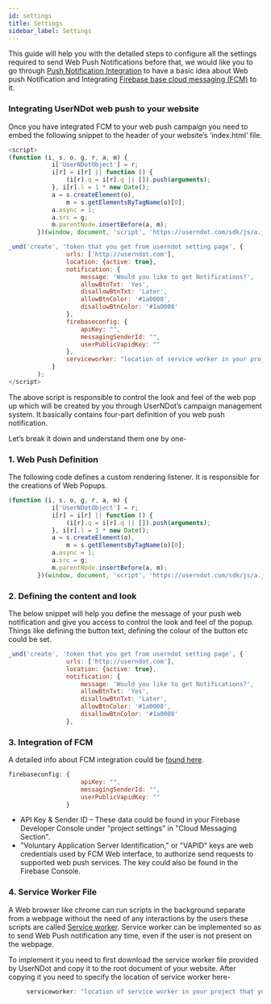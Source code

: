 ```yaml
---
id: settings
title: Settings
sidebar_label: Settings
---
```

This guide will help you with the detailed steps to configure all the settings required to send Web Push Notifications before that, we would like you to go through [Push Notification Integration](/docs/integration/WebPush-Integration) to have a basic idea about Web push Notification and Integrating [Firebase base cloud messaging (FCM)](https://firebase.google.com/docs/cloud-messaging/) to it.

### Integrating UserNDot web push to your website

Once you have integrated FCM to your web push campaign you need to embed the following snippet to the header of your website’s ‘index.html’ file.

```js
<script>
(function (i, s, o, g, r, a, m) {
            i['UserNDotObject'] = r;
            i[r] = i[r] || function () {
                (i[r].q = i[r].q || []).push(arguments);
            }, i[r].l = 1 * new Date();
            a = s.createElement(o),
                m = s.getElementsByTagName(o)[0];
            a.async = 1;
            a.src = g;
            m.parentNode.insertBefore(a, m);
        })(window, document, 'script', 'https://userndot.com/sdk/js/a.js', '_und');

_und('create', 'token that you get from userndot setting page', {
                urls: ['http://userndot.com'],
                location: {active: true},
                notification: {
                    message: 'Would you like to get Notifications?',
                    allowBtnTxt: 'Yes',
                    disallowBtnTxt: 'Later',
                    allowBtnColor: '#1a0008',
                    disallowBtnColor: '#1a0008'
                },
                firebaseconfig: {
                    apiKey: "",
                    messagingSenderId: "",
                    userPublicVapidKey: ""
                },
                serviceworker: "location of service worker in your project that you get from userndot"
            }
        );
</script>
```

The above script is responsible to control the look and feel of the web pop up which will be created by you through UserNDot’s campaign management system. It basically contains four-part definition of you web push notification. 

Let’s break it down and understand them one by one-

### 1. Web Push Definition
The following code defines a custom rendering listener. It is responsible for the creations of Web Popups.

```js
(function (i, s, o, g, r, a, m) {
            i['UserNDotObject'] = r;
            i[r] = i[r] || function () {
                (i[r].q = i[r].q || []).push(arguments);
            }, i[r].l = 1 * new Date();
            a = s.createElement(o),
                m = s.getElementsByTagName(o)[0];
            a.async = 1;
            a.src = g;
            m.parentNode.insertBefore(a, m);
        })(window, document, 'script', 'https://userndot.com/sdk/js/a.js', '_und');
```

### 2. Defining the content and look 
The below snippet will help you define the message of your push web notification and give you access to control the look and feel of the popup. Things like defining the button text, defining the colour of the button etc could be set.

```js
_und('create', 'token that you get from userndot setting page', {
                urls: ['http://userndot.com'],
                location: {active: true},
                notification: {
                    message: 'Would you like to get Notifications?',
                    allowBtnTxt: 'Yes',
                    disallowBtnTxt: 'Later',
                    allowBtnColor: '#1a0008',
                    disallowBtnColor: '#1a0008'
                },
```

### 3. Integration of FCM 

A detailed info about FCM integration could be [found here](/docs/integration/WebPush-Integration).

```js
firebaseconfig: {
                    apiKey: "",
                    messagingSenderId: "",
                    userPublicVapidKey: ""
                }
```
*   API Key & Sender ID – These data could be found in your Firebase Developer Console under "project settings" in "Cloud Messaging Section".
*   "Voluntary Application Server Identification," or "VAPID" keys are web credentials used by FCM Web interface, to authorize send requests to supported web push services. The key could also be found in the Firebase Console.

### 4. Service Worker File

A Web browser like chrome can run scripts in the background separate from a webpage without the need of any interactions by the users these scripts are called [Service worker](https://developers.google.com/web/fundamentals/primers/service-workers/). Service worker can be implemented so as to send Web Push notification any time, even if the user is not present on the webpage. 

To implement it you need to first download the service worker file provided by UserNDot and copy it to the root document of your website. After copying it you need to specify the location of service worker here- 

```js
     serviceworker: "location of service worker in your project that you get from userndot"
```


